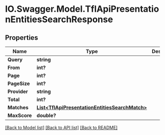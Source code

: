 # IO.Swagger.Model.TflApiPresentationEntitiesSearchResponse
## Properties

Name | Type | Description | Notes
------------ | ------------- | ------------- | -------------
**Query** | **string** |  | [optional] 
**From** | **int?** |  | [optional] 
**Page** | **int?** |  | [optional] 
**PageSize** | **int?** |  | [optional] 
**Provider** | **string** |  | [optional] 
**Total** | **int?** |  | [optional] 
**Matches** | [**List&lt;TflApiPresentationEntitiesSearchMatch&gt;**](TflApiPresentationEntitiesSearchMatch.md) |  | [optional] 
**MaxScore** | **double?** |  | [optional] 

[[Back to Model list]](../README.md#documentation-for-models) [[Back to API list]](../README.md#documentation-for-api-endpoints) [[Back to README]](../README.md)

